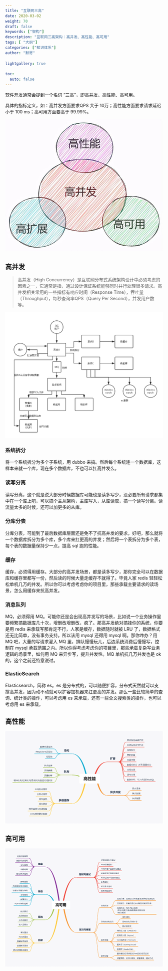 ```yaml
---  
title: "互联网三高"  
date: 2020-03-02
weight: 70  
draft: false  
keywords: ["架构"]  
description: "互联网三高架构：高并发、高性能、高可用"  
tags: [ "大纲"]  
categories: ["知识体系"]  
author: "默哥"  

lightgallery: true

toc:
  auto: false
---  
```


软件开发通常会提到一个名词 “三高”，即高并发、高性能、高可用。

具体的指标定义，如：高并发方面要求QPS 大于 10万；高性能方面要求请求延迟小于 100 ms；高可用方面要高于 99.99%。

![](/images/3h/3h.png "三高")

## 高并发
>高并发（High Concurrency）是互联网分布式系统架构设计中必须考虑的因素之一，它通常是指，通过设计保证系统能够同时并行处理很多请求。高并发相关常用的一些指标有响应时间（Response Time），吞吐量（Throughput），每秒查询率QPS（Query Per Second），并发用户数等。

![](/images/3h/hc.png "高并发")

### 系统拆分
将一个系统拆分为多个子系统，用 dubbo 来搞。然后每个系统连一个数据库，这样本来就一个库，现在多个数据库，不也可以扛高并发么。

### 读写分离
读写分离，这个就是说大部分时候数据库可能也是读多写少，没必要所有请求都集中在一个库上吧，可以搞个主从架构，主库写入，从库读取，搞一个读写分离。读流量太多的时候，还可以加更多的从库。

### 分库分表
分库分表，可能到了最后数据库层面还是免不了抗高并发的要求，好吧，那么就将一个数据库拆分为多个库，多个库来扛更高的并发；然后将一个表拆分为多个表，每个表的数据量保持少一点，提高 sql 跑的性能。

### 缓存
缓存，必须得用缓存。大部分的高并发场景，都是读多写少，那你完全可以在数据库和缓存里都写一份，然后读的时候大量走缓存不就得了。毕竟人家 redis 轻轻松松单机几万的并发。所以你可以考虑考虑你的项目里，那些承载主要请求的读场景，怎么用缓存来抗高并发。

### 消息队列
MQ，必须得用 MQ。可能你还是会出现高并发写的场景，比如说一个业务操作里要频繁搞数据库几十次，增删改增删改，疯了。那高并发绝对搞挂你的系统，你要是用 redis 来承载写那肯定不行，人家是缓存，数据随时就被 LRU 了，数据格式还无比简单，没有事务支持。所以该用 mysql 还得用 mysql 啊。那你咋办？用 MQ 吧，大量的写请求灌入 MQ 里，排队慢慢玩儿，后边系统消费后慢慢写，控制在 mysql 承载范围之内。所以你得考虑考虑你的项目里，那些承载复杂写业务逻辑的场景里，如何用 MQ 来异步写，提升并发性。MQ 单机抗几万并发也是 ok 的，这个之前还特意说过。

### ElasticSearch
Elasticsearch，简称 es。es 是分布式的，可以随便扩容，分布式天然就可以支撑高并发，因为动不动就可以扩容加机器来扛更高的并发。那么一些比较简单的查询、统计类的操作，可以考虑用 es 来承载，还有一些全文搜索类的操作，也可以考虑用 es 来承载。

## 高性能
![](/images/3h/hp.png "高性能")

## 高可用
![](/images/3h/ha.png "高可用")